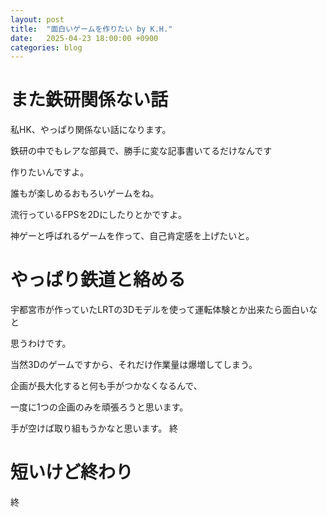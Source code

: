 ```yaml
---
layout: post
title:  "面白いゲームを作りたい by K.H."
date:   2025-04-23 18:00:00 +0900
categories: blog
---
```


# また鉄研関係ない話
私HK、やっぱり関係ない話になります。

鉄研の中でもレアな部員で、勝手に変な記事書いてるだけなんです

作りたいんですよ。

誰もが楽しめるおもろいゲームをね。

流行っているFPSを2Dにしたりとかですよ。

神ゲーと呼ばれるゲームを作って、自己肯定感を上げたいと。

# やっぱり鉄道と絡める

宇都宮市が作っていたLRTの3Dモデルを使って運転体験とか出来たら面白いなと

思うわけです。

当然3Dのゲームですから、それだけ作業量は爆増してしまう。

企画が長大化すると何も手がつかなくなるんで、

一度に1つの企画のみを頑張ろうと思います。

手が空けば取り組もうかなと思います。
終
# 短いけど終わり

終
